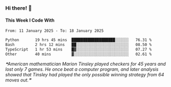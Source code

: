 ### Hi there! 👋

#### This Week I Code With
<!--START_SECTION:waka-->

```txt
From: 11 January 2025 - To: 18 January 2025

Python       19 hrs 45 mins  ███████████████████░░░░░░   76.31 %
Bash         2 hrs 12 mins   ██░░░░░░░░░░░░░░░░░░░░░░░   08.50 %
TypeScript   1 hr 53 mins    █▓░░░░░░░░░░░░░░░░░░░░░░░   07.27 %
Other        40 mins         ▓░░░░░░░░░░░░░░░░░░░░░░░░   02.61 %
```

<!--END_SECTION:waka-->

<!--STARTS_HERE_QUOTE_README-->
<i>❝American mathematician Marion Tinsley played checkers for 45 years and lost only 7 games. He once beat a computer program, and later analysis showed that Tinsley had played the only possible winning strategy from 64 moves out.❞</i>
<!--ENDS_HERE_QUOTE_README-->
